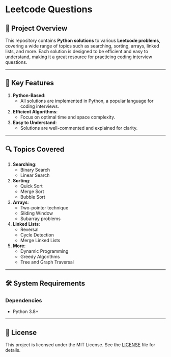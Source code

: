 # Leetcode Questions  

## 📌 Project Overview  
This repository contains **Python solutions** to various **Leetcode problems**, covering a wide range of topics such as searching, sorting, arrays, linked lists, and more. Each solution is designed to be efficient and easy to understand, making it a great resource for practicing coding interview questions.  

---

## 🚀 Key Features   
1. **Python-Based**:
   - All solutions are implemented in Python, a popular language for coding interviews.   
2. **Efficient Algorithms**:
   - Focus on optimal time and space complexity.  
3. **Easy to Understand**:
   - Solutions are well-commented and explained for clarity.  

---

## 🔍 Topics Covered  
1. **Searching**:  
   - Binary Search  
   - Linear Search  
2. **Sorting**:  
   - Quick Sort  
   - Merge Sort  
   - Bubble Sort  
3. **Arrays**:  
   - Two-pointer technique  
   - Sliding Window  
   - Subarray problems  
4. **Linked Lists**:  
   - Reversal  
   - Cycle Detection  
   - Merge Linked Lists  
5. **More**:  
   - Dynamic Programming  
   - Greedy Algorithms  
   - Tree and Graph Traversal  

---

## 🛠 System Requirements 
### Dependencies  
- Python 3.8+

---

## 📄 License  
This project is licensed under the MIT License. See the [LICENSE](LICENSE) file for details.
